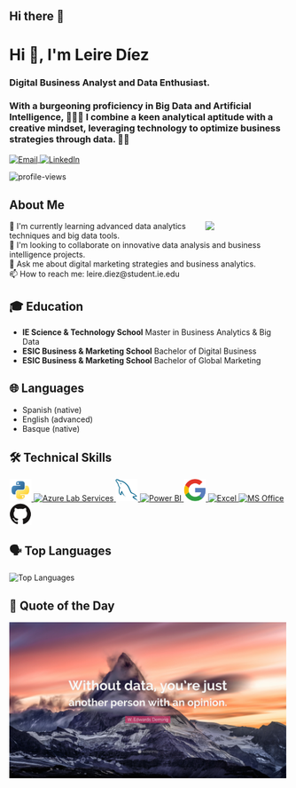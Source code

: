 ## Hi there 👋

<!-- Header with your name and a short description -->
<h1>Hi 👋, I'm Leire Díez </h1>
<h3>Digital Business Analyst and Data Enthusiast.</h3>
<h3>With a burgeoning proficiency in Big Data and Artificial Intelligence, 👩🏽‍💻 I combine a keen analytical aptitude with a creative mindset, leveraging technology to optimize business strategies through data. 🙏🏻</h3>

<!-- Social icons section -->
<p>
  <a href="mailto:leire.diez@student.ie.edu" target="blank">
    <img align="center" src="https://cdn.jsdelivr.net/npm/simple-icons@v3/icons/gmail.svg" alt="Email" height="30" width="40" />
  </a>
  <a href="https://linkedin.com/in/leire-diez" target="blank">
    <img align="center" src="https://cdn.jsdelivr.net/npm/simple-icons@v3/icons/linkedin.svg" alt="LinkedIn" height="30" width="40" />
  </a>
</p>

<!-- Profile views -->
<p> 
  <img src="https://komarev.com/ghpvc/?username=leirediez&label=Profile%20views&color=0e75b6&style=flat" alt="profile-views" /> 
</p>

<!-- About me section -->
<h2>About Me</h2>
<p>
  <img align="right" src="https://avatars.githubusercontent.com/u/[Leirediezg]?v=4" width="150" />
  🌱 I'm currently learning advanced data analytics techniques and big data tools.<br/>
  👯 I'm looking to collaborate on innovative data analysis and business intelligence projects.<br/>
  💬 Ask me about digital marketing strategies and business analytics.<br/>
  📫 How to reach me: leire.diez@student.ie.edu<br/>
</p>

<!-- Education section -->
<h2>🎓 Education</h2>
<p>
  <ul>
    <li><strong>IE Science & Technology School</strong> Master in Business Analytics & Big Data</li>
    <li><strong>ESIC Business & Marketing School</strong> Bachelor of Digital Business</li>
    <li><strong>ESIC Business & Marketing School</strong> Bachelor of Global Marketing</li>
  </ul>
</p>

<!-- Languages section -->
<h2>🌐 Languages</h2>
<p>
  <ul>
    <li>Spanish (native)</li>
    <li>English (advanced)</li>
    <li>Basque (native)</li>
  </ul>
</p>

<!-- Technical Skills section -->
<h2>🛠️ Technical Skills</h2>
<p>
  <a href="https://www.python.org" target="_blank"> 
    <img src="https://raw.githubusercontent.com/devicons/devicon/master/icons/python/python-original.svg" alt="Python" width="40" height="40"/> 
  </a>
  <a href="https://www.microsoft.com/en-us/azure-lab-services" target="_blank"> 
    <img src="https://raw.githubusercontent.com/Azure/azure-quickstart-templates/master/101-lab-services/lab-plan.png" alt="Azure Lab Services" width="40" height="40"/> 
  </a>
  <a href="https://www.w3schools.com/sql/" target="_blank"> 
    <img src="https://raw.githubusercontent.com/devicons/devicon/master/icons/mysql/mysql-original.svg" alt="SQL" width="40" height="40"/> 
  </a>
  <a href="https://powerbi.microsoft.com/" target="_blank"> 
    <img src="https://raw.githubusercontent.com/microsoft/PowerBI-Icons/master/SVG/PowerBI.svg" alt="Power BI" width="40" height="40"/> 
  </a>
  <a href="https://analytics.google.com/" target="_blank"> 
    <img src="https://raw.githubusercontent.com/devicons/devicon/master/icons/google/google-original.svg" alt="Google Analytics" width="40" height="40"/> 
  </a>
  <a href="https://www.microsoft.com/en-us/microsoft-365/excel" target="_blank"> 
    <img src="https://raw.githubusercontent.com/devicons/devicon/master/icons/excel/excel-original.svg" alt="Excel" width="40" height="40"/> 
  </a>
  <a href="https://www.microsoft.com/en-us/microsoft-365" target="_blank"> 
    <img src="https://raw.githubusercontent.com/devicons/devicon/master/icons/office/office-original.svg" alt="MS Office" width="40" height="40"/> 
  </a>
  <a href="https://github.com/" target="_blank"> 
    <img src="https://raw.githubusercontent.com/devicons/devicon/master/icons/github/github-original.svg" alt="GitHub" width="40" height="40"/> 
  </a>
</p>

<!-- Top Languages -->
<h2>🗣️ Top Languages</h2>
<p>
  <img align="center" src="https://github-readme-stats.vercel.app/api/top-langs?username=Leirediezg&show_icons=true&locale=en&layout=compact" alt="Top Languages" />
</p>

<!-- Custom Section: Quotes or Fun Section -->
<h2>🌟 Quote of the Day</h2>
<p>
  <img src="6374221-W-Edwards-Deming-Quote-Without-data-you-re-just-another-person.jpg" alt="Descripción de la imagen" width="500"/>
</p>
